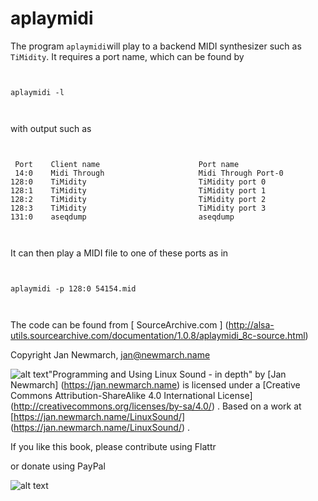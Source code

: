 #  aplaymidi 

The program
 `aplaymidi`will play to a backend MIDI synthesizer such as
 `TiMidity`. It requires a port name, which can be found by
```

       
aplaymidi -l
       
     
```
with output such as
```

       
 Port    Client name                      Port name
 14:0    Midi Through                     Midi Through Port-0
128:0    TiMidity                         TiMidity port 0
128:1    TiMidity                         TiMidity port 1
128:2    TiMidity                         TiMidity port 2
128:3    TiMidity                         TiMidity port 3
131:0    aseqdump                         aseqdump
       
     
```


It can then play a MIDI file to one of these ports as in
```

	
aplaymidi -p 128:0 54154.mid
	
      
```


The code can be found from
 [
	SourceArchive.com
      ] (http://alsa-utils.sourcearchive.com/documentation/1.0.8/aplaymidi_8c-source.html)



Copyright
Jan Newmarch, jan@newmarch.name

![alt text](https://i.creativecommons.org/l/by-sa/4.0/88x31.png)"Programming and Using Linux Sound - in depth"
by
 [Jan Newmarch] (https://jan.newmarch.name)
is licensed under a
 [Creative Commons Attribution-ShareAlike 4.0 International License] (http://creativecommons.org/licenses/by-sa/4.0/)
.
Based on a work at
 [https://jan.newmarch.name/LinuxSound/] (https://jan.newmarch.name/LinuxSound/)
.

If you like this book, please contribute using Flattr

or donate using PayPal




![alt text](https://www.paypalobjects.com/WEBSCR-640-20110401-1/en_AU/i/scr/pixel.gif)





